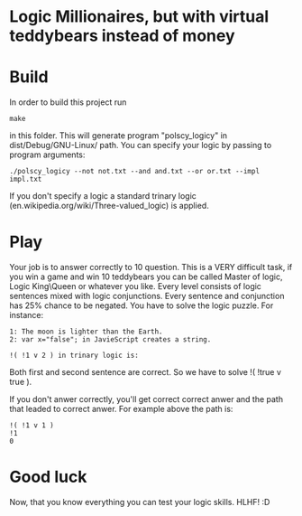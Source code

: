 # Logic Millionaires, but with virtual teddybears instead of money
# Build
In order to build this project run
```
make
```
in this folder. This will generate program "polscy_logicy" in dist/Debug/GNU-Linux/ path.
You can specify your logic by passing to program arguments:
```
./polscy_logicy --not not.txt --and and.txt --or or.txt --impl impl.txt
```
If you don't specify a logic a standard trinary logic (en.wikipedia.org/wiki/Three-valued_logic) is applied.

# Play
Your job is to answer correctly to 10 question. This is a VERY difficult task, if you win a game and win 10 teddybears you can be called Master of logic, Logic King\Queen or whatever you like.
Every level consists of logic sentences mixed with logic conjunctions. Every sentence and conjunction has 25% chance to be negated. You have to solve the logic puzzle.
For instance:
```
1: The moon is lighter than the Earth.
2: var x="false"; in JavieScript creates a string.

!( !1 v 2 ) in trinary logic is:
```
Both first and second sentence are correct. So we have to solve !( !true v true ).

If you don't anwer correctly, you'll get correct correct anwer and the path that leaded to correct anwer. For example above the path is:
```
!( !1 v 1 )
!1
0
```

# Good luck
Now, that you know everything you can test your logic skills. HLHF! :D
